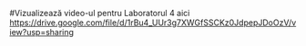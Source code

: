 #Vizualizează video-ul pentru Laboratorul 4 aici
https://drive.google.com/file/d/1rBu4_UUr3g7XWGfSSCKz0JdpepJDoOzV/view?usp=sharing
